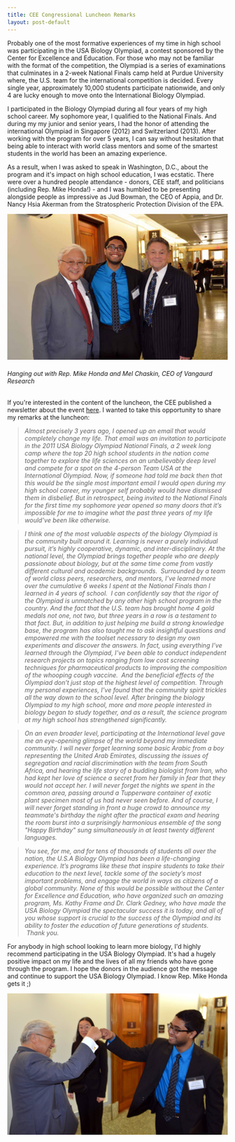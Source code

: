 ```yaml
---
title: CEE Congressional Luncheon Remarks
layout: post-default
---
```


Probably one of the most formative experiences of my time in high school was participating in the USA Biology Olympiad, a contest sponsored by the Center for Excellence and Education. For those who may not be familiar with the format of the competition, the Olympiad is a series of examinations that culminates in a 2-week National Finals camp held at Purdue University where, the U.S. team for the international competition is decided. Every single year, approximately 10,000 students participate nationwide, and only 4 are lucky enough to move onto the International Biology Olympiad.

I participated in the Biology Olympiad during all four years of my high school career. My sophomore year, I qualified to the National Finals. And during my my junior and senior years, I had the honor of attending the international Olympiad in Singapore (2012) and Switzerland (2013). After working with the program for over 5 years, I can say without hesitation that being able to interact with world class mentors and some of the smartest students in the world has been an amazing experience.

As a result, when I was asked to speak in Washington, D.C., about the program and it's impact on high school education, I was ecstatic. There were over a hundred people attendance - donors, CEE staff, and politicians (including Rep. Mike Honda!) - and I was humbled to be presenting alongside people as impressive as Jud Bowman, the CEO of Appia, and Dr. Nancy Hsia Akerman from the Stratospheric Protection Division of the EPA.    

![Picture with Rep. Mike Honda and Mel Chaskin](/img/Honda_Buduma_Chaskin.jpg "Picture with Rep. Mike Honda and Mel Chaskin")
###### Hanging out with Rep. Mike Honda and Mel Chaskin, CEO of Vangaurd Research

If you're interested in the content of the luncheon, the CEE published a newsletter about the event <a href='http://www.cee.org/sites/default/files/newsletters/cee_fall_2014.pdf' target='_blank'>here</a>. I wanted to take this opportunity to share my remarks at the luncheon:

>*Almost precisely 3 years ago, I opened up an email that would completely change my life. That email was an invitation to participate in the 2011 USA Biology Olympiad National Finals, a 2 week long camp where the top 20 high school students in the nation come together to explore the life sciences on an unbelievably deep level and compete for a spot on the 4-person Team USA at the International Olympiad. Now, if someone had told me back then that this would be the single most important email I would open during my high school career, my younger self probably would have dismissed them in disbelief. But in retrospect, being invited to the National Finals for the first time my sophomore year opened so many doors that it’s impossible for me to imagine what the past three years of my life would’ve been like otherwise.*

>*I think one of the most valuable aspects of the biology Olympiad is the community built around it. Learning is never a purely individual pursuit, it’s highly cooperative, dynamic, and inter-disciplinary. At the national level, the Olympiad brings together people who are deeply passionate about biology, but at the same time come from vastly different cultural and academic backgrounds.  Surrounded by a team of world class peers, researchers, and mentors, I’ve learned more over the cumulative 6 weeks I spent at the National Finals than I learned in 4 years of school.  I can confidently say that the rigor of the Olympiad is unmatched by any other high school program in the country. And the fact that the U.S. team has brought home 4 gold medals not one, not two, but three years in a row is a testament to that fact. But, in addition to just helping me build a strong knowledge base, the program has also taught me to ask insightful questions and empowered me with the toolset necessary to design my own experiments and discover the answers. In fact, using everything I’ve learned through the Olympiad, I’ve been able to conduct independent research projects on topics ranging from low cost screening techniques for pharmaceutical products to improving the composition of the whooping cough vaccine.  And the beneficial effects of the Olympiad don’t just stop at the highest level of competition. Through my personal experiences, I’ve found that the community spirit trickles all the way down to the school level. After bringing the biology Olympiad to my high school, more and more people interested in biology began to study together, and as a result, the science program at my high school has strengthened significantly.*

>*On an even broader level, participating at the International level gave me an eye-opening glimpse of the world beyond my immediate community. I will never forget learning some basic Arabic from a boy representing the United Arab Emirates, discussing the issues of segregation and racial discrimination with the team from South Africa, and hearing the life story of a budding biologist from Iran, who had kept her love of science a secret from her family in fear that they would not accept her. I will never forget the nights we spent in the common area, passing around a Tupperware container of exotic plant specimen most of us had never seen before. And of course, I will never forget standing in front a huge crowd to announce my teammate's birthday the night after the practical exam and hearing the room burst into a surprisingly harmonious ensemble of the song "Happy Birthday" sung simultaneously in at least twenty different languages.*

>*You see, for me, and for tens of thousands of students all over the nation, the U.S.A Biology Olympiad has been a life-changing experience. It’s programs like these that inspire students to take their education to the next level, tackle some of the society’s most important problems, and engage the world in ways as citizens of a global community. None of this would be possible without the Center for Excellence and Education, who have organized such an amazing program, Ms. Kathy Frame and Dr. Clark Gedney, who have made the USA Biology Olympiad the spectacular success it is today, and all of you whose support is crucial to the success of the Olympiad and its ability to foster the education of future generations of students.  Thank you.*

For anybody in high school looking to learn more biology, I'd highly recommend participating in the USA Biology Olympiad. It's had a hugely positive impact on my life and the lives of all my friends who have gone through the program. I hope the donors in the audience got the message and continue to support the USA Biology Olympiad. I know Rep. Mike Honda gets it ;)

![Fist Bump](/img/fistbump.jpg "Fist Bump")

